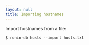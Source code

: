 ```yaml
---
layout: null
title: Importing hostnames
---
```


Import hostnames from a file:

```shell
$ ronin-db hosts --import hosts.txt
```
